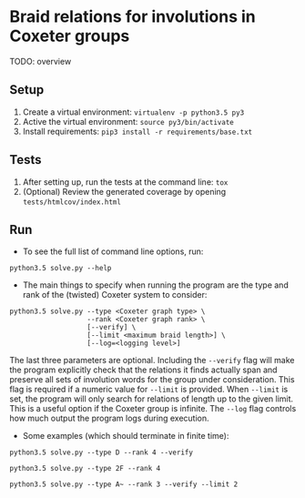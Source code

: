 # Braid relations for involutions in Coxeter groups

TODO: overview

## Setup
1. Create a virtual environment: `virtualenv -p python3.5 py3`
1. Active the virtual environment: `source py3/bin/activate`
1. Install requirements: `pip3 install -r requirements/base.txt`

## Tests
1. After setting up, run the tests at the command line: `tox`
1. (Optional) Review the generated coverage by opening `tests/htmlcov/index.html`

## Run
* To see the full list of command line options, run:
```
python3.5 solve.py --help
```
* The main things to specify when running the program are the type and rank of the 
(twisted) Coxeter system to consider:
```
python3.5 solve.py --type <Coxeter graph type> \
				   --rank <Coxeter graph rank> \
				   [--verify] \
				   [--limit <maximum braid length>] \
				   [--log=<logging level>]
```
The last three parameters are optional.
Including the `--verify` flag will make the program explicitly check that the relations
it finds actually span and preserve all sets of involution words for the group under consideration.
This flag is required if a numeric value for `--limit` is provided.
When `--limit` is set, the program will only search for relations of length up to the given limit.
This is a useful option if the Coxeter group is infinite. The `--log` flag controls
how much output the program logs during execution.

* Some examples (which should terminate in finite time):
```
python3.5 solve.py --type D --rank 4 --verify
```
```
python3.5 solve.py --type 2F --rank 4
```
```
python3.5 solve.py --type A~ --rank 3 --verify --limit 2
```
